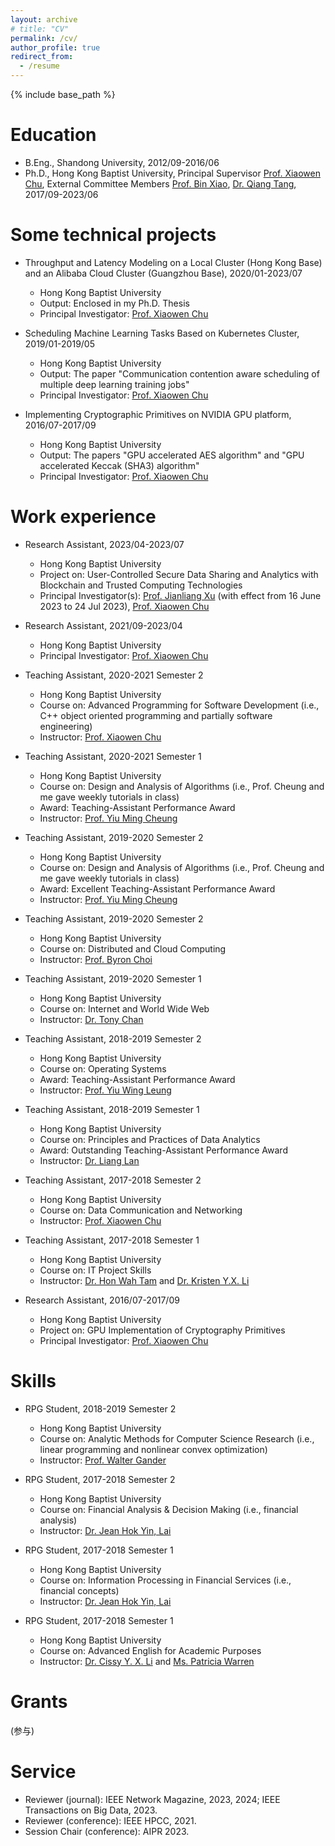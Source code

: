 ```yaml
---
layout: archive
# title: "CV"
permalink: /cv/
author_profile: true
redirect_from:
  - /resume
---
```


{% include base_path %}

Education
======
* B.Eng., Shandong University, 2012/09-2016/06
* Ph.D., Hong Kong Baptist University, Principal Supervisor [Prof. Xiaowen Chu](https://www.comp.hkbu.edu.hk/~chxw/), External Committee Members [Prof. Bin Xiao](https://web.comp.polyu.edu.hk/csbxiao/), [Dr. Qiang Tang](https://www.sydney.edu.au/engineering/about/our-people/academic-staff/qiang-tang.html), 2017/09-2023/06

Some technical projects
======
* Throughput and Latency Modeling on a Local Cluster (Hong Kong Base) and an Alibaba Cloud Cluster (Guangzhou Base), 2020/01-2023/07
  * Hong Kong Baptist University
  * Output: Enclosed in my Ph.D. Thesis
  * Principal Investigator: [Prof. Xiaowen Chu](https://www.comp.hkbu.edu.hk/~chxw/)

* Scheduling Machine Learning Tasks Based on Kubernetes Cluster, 2019/01-2019/05
  * Hong Kong Baptist University
  * Output: The paper "Communication contention aware scheduling of multiple deep learning training jobs"
  * Principal Investigator: [Prof. Xiaowen Chu](https://www.comp.hkbu.edu.hk/~chxw/)

* Implementing Cryptographic Primitives on NVIDIA GPU platform, 2016/07-2017/09
  * Hong Kong Baptist University
  * Output: The papers "GPU accelerated AES algorithm" and "GPU accelerated Keccak (SHA3) algorithm"
  * Principal Investigator: [Prof. Xiaowen Chu](https://www.comp.hkbu.edu.hk/~chxw/)

Work experience
======
* Research Assistant, 2023/04-2023/07
  * Hong Kong Baptist University
  * Project on: User-Controlled Secure Data Sharing and Analytics with Blockchain and Trusted Computing Technologies
  * Principal Investigator(s): [Prof. Jianliang Xu](https://www.comp.hkbu.edu.hk/~xujl/) (with effect from 16 June 2023 to 24 Jul 2023), [Prof. Xiaowen Chu](https://www.comp.hkbu.edu.hk/~chxw/)
  
* Research Assistant, 2021/09-2023/04
  * Hong Kong Baptist University
  * Principal Investigator: [Prof. Xiaowen Chu](https://www.comp.hkbu.edu.hk/~chxw/)

* Teaching Assistant, 2020-2021 Semester 2
  * Hong Kong Baptist University
  * Course on: Advanced Programming for Software Development (i.e., C++ object oriented programming and partially software engineering)
  * Instructor: [Prof. Xiaowen Chu](https://www.comp.hkbu.edu.hk/~chxw/)

* Teaching Assistant, 2020-2021 Semester 1
  * Hong Kong Baptist University
  * Course on: Design and Analysis of Algorithms (i.e., Prof. Cheung and me gave weekly tutorials in class)
  * Award: Teaching-Assistant Performance Award
  * Instructor: [Prof. Yiu Ming Cheung](https://www.comp.hkbu.edu.hk/~ymc/)
  
* Teaching Assistant, 2019-2020 Semester 2
  * Hong Kong Baptist University
  * Course on: Design and Analysis of Algorithms (i.e., Prof. Cheung and me gave weekly tutorials in class)
  * Award: Excellent Teaching-Assistant Performance Award
  * Instructor: [Prof. Yiu Ming Cheung](https://www.comp.hkbu.edu.hk/~ymc/)

* Teaching Assistant, 2019-2020 Semester 2
  * Hong Kong Baptist University
  * Course on: Distributed and Cloud Computing
  * Instructor: [Prof. Byron Choi](https://www.comp.hkbu.edu.hk/~bchoi/)

* Teaching Assistant, 2019-2020 Semester 1
  * Hong Kong Baptist University
  * Course on: Internet and World Wide Web
  * Instructor: [Dr. Tony Chan](https://www.linkedin.com/in/tony-chan-486908191/)
  
* Teaching Assistant, 2018-2019 Semester 2
  * Hong Kong Baptist University
  * Course on: Operating Systems
  * Award: Teaching-Assistant Performance Award
  * Instructor: [Prof. Yiu Wing Leung](https://www.comp.hkbu.edu.hk/v1/?page=profile&id=ywleung)

* Teaching Assistant, 2018-2019 Semester 1
  * Hong Kong Baptist University
  * Course on: Principles and Practices of Data Analytics
  * Award: Outstanding Teaching-Assistant Performance Award
  * Instructor: [Dr. Liang Lan](https://imd.hkbu.edu.hk/faculty-member/Dr-LAN-Liang.html)

* Teaching Assistant, 2017-2018 Semester 2
  * Hong Kong Baptist University
  * Course on: Data Communication and Networking
  * Instructor: [Prof. Xiaowen Chu](https://www.comp.hkbu.edu.hk/~chxw/)

* Teaching Assistant, 2017-2018 Semester 1
  * Hong Kong Baptist University
  * Course on: IT Project Skills
  * Instructor: [Dr. Hon Wah Tam](https://biography.omicsonline.org/hong-kong/hong-kong-baptist-university/hon-wah-tam-643540) and [Dr. Kristen Y.X. Li](https://www.comp.hkbu.edu.hk/v1/?page=profile&id=csyxli) 

* Research Assistant, 2016/07-2017/09
  * Hong Kong Baptist University
  * Project on: GPU Implementation of Cryptography Primitives
  * Principal Investigator: [Prof. Xiaowen Chu](https://www.comp.hkbu.edu.hk/~chxw/)

Skills
======  
* RPG Student, 2018-2019 Semester 2
  * Hong Kong Baptist University
  * Course on: Analytic Methods for Computer Science Research (i.e., linear programming and nonlinear convex optimization)
  * Instructor: [Prof. Walter Gander](https://people.inf.ethz.ch/gander/)

* RPG Student, 2017-2018 Semester 2
  * Hong Kong Baptist University
  * Course on: Financial Analysis & Decision Making (i.e., financial analysis)
  * Instructor: [Dr. Jean Hok Yin, Lai](https://www.comp.hkbu.edu.hk/v1/?page=profile&id=jeanlai)

* RPG Student, 2017-2018 Semester 1
  * Hong Kong Baptist University
  * Course on: Information Processing in Financial Services (i.e., financial concepts)
  * Instructor: [Dr. Jean Hok Yin, Lai](https://www.comp.hkbu.edu.hk/v1/?page=profile&id=jeanlai)

* RPG Student, 2017-2018 Semester 1
  * Hong Kong Baptist University
  * Course on: Advanced English for Academic Purposes
  * Instructor: [Dr. Cissy Y. X. Li](https://artsbu.hkbu.edu.hk/about-us/our-community-of-teachers-and-researchers/dr-cissy-li) and [Ms. Patricia Warren](https://biography.omicsonline.org/china/hong-kong-baptist-university-hkbu/patricia-warren-206075)


<!-- Skills
======
* Skill 1
* Skill 2
  * Sub-skill 2.1
  * Sub-skill 2.2
  * Sub-skill 2.3
* Skill 3 -->

<!-- Publications
======
  <ul>{% for post in site.publications %}
    {% include archive-single-cv.html %}
  {% endfor %}</ul> -->
  
<!-- Talks
======
  <ul>{% for post in site.talks %}
    {% include archive-single-talk-cv.html %}
  {% endfor %}</ul> -->
  
Grants
======
(参与)

Service
======
* Reviewer (journal): IEEE Network Magazine, 2023, 2024; IEEE Transactions on Big Data, 2023.
* Reviewer (conference): IEEE HPCC, 2021.
* Session Chair (conference): AIPR 2023.
